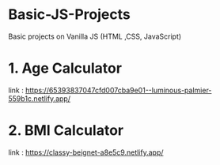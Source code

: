 # Basic-JS-Projects
Basic projects on Vanilla JS (HTML ,CSS, JavaScript)


# 1. Age Calculator 
link :  https://65393837047cfd007cba9e01--luminous-palmier-559b1c.netlify.app/

# 2. BMI Calculator
link : https://classy-beignet-a8e5c9.netlify.app/
